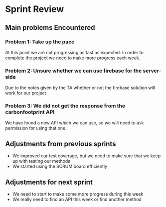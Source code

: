 # Sprint Review

## Main problems  Encountered

### Problem 1: Take up the pace
At this point we are not progressing as fast as expected. 
In order to complete the project we need to make more progress each week.

### Problem 2: Unsure whether we can use firebase for the server-side
Due to the notes given by the TA whether or not the firebase solution will work for our project

### Problem 3: We did not get the response from the carbonfootprint API
We have found a new API which we can use, so we will need to ask permission for using that one.

## Adjustments from previous sprints
 - We improved our test coverage, but we need to make sure that we keep up with testing our methods
 - We started using the SCRUM board efficiently

## Adjustments for next sprint
- We need to start to make some more progress during this week
- We really need to find an API this week or find another method